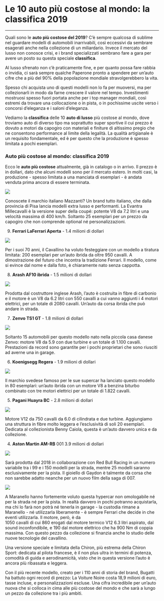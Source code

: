 # Le 10 auto più costose al mondo: la classifica 2019

---

Quali sono le **auto più costose del 2019**? C’è sempre qualcosa di sublime nel guardare modelli di automobili inarrivabili, così eccessivi da sembrare esagerati anche nella collezione di un miliardario. Invece il mercato del lusso non conosce crisi, e i brand specializzati sembrano fare a gara per avere un posto su questa speciale **classifica**.

Al lusso sfrenato non c’è praticamente fine, e per quanto possa fare rabbia o invidia, ci sarà sempre qualche Paperone pronto a spendere per un’auto cifre che a più del 90% della popolazione mondiale stravolgerebbero la vita.

Spesso chi acquista uno di questi modelli non lo fa per muoversi, ma per collezionarli in modo da farne crescere il valore nel tempo. Investimenti mostruosi spesso fuori portata anche per i top manager mondiali, così estremi da trovare una collocazione o in pista, o in pochissime uscite verso i concorsi d’eleganza e i saloni d’eleganza.

Vediamo la **classifica** delle 10 **auto di lusso** più costose al mondo, dove troviamo auto di diverso tipo ma soprattutto super sportive il cui prezzo è dovuto a motori da capogiro con materiali e finiture di altissimo pregio che ne consentono performance al limite della legalità. La qualità artigianale è un requisito fondamentale, ed è per questo che la produzione è spesso limitata a pochi esemplari.

### Auto più costose al mondo: classifica 2019

Ecco le **auto più costose** attualmente, già in catalogo o in arrivo. Il prezzo è in dollari, dato che alcuni modelli sono per il mercato estero. In molti casi, la produzione - spesso limitata a una manciata di esemplari - è andata venduta prima ancora di essere terminata.

![](https://www.money.it/local/cache-vignettes/L500xH304/auto_piu_costose_mazzanti_evantra_millecavalli_-_edited-8e790.jpg?1558643904)

Conoscete il marchio italiano Mazzanti? Un brand tutto italiano, che dalla provincia di Pisa lancia modelli extra lusso e performanti. La Evantra Millecavalli è la versione super della coupé: potente V8 da 7.2 litri e una velocità massima di 400 km/h. Soltanto 25 esemplari per un prezzo da capogiro che non comprende optional né personalizzazioni.

9) **Ferrari LaFerrari Aperta** - 1.4 milioni di dollari

![](https://www.money.it/local/cache-vignettes/L500xH376/auto_piu_costose_la_ferrari_aperta_-_edited-5e1ff.jpg?1579603200)

Per i suoi 70 anni, il Cavallino ha voluto festeggiare con un modello a tiratura limitata: 200 esemplari per un’auto ibrida da oltre 950 cavalli. A dimostrazione del futuro che incontra la tradizione Ferrari. Il modello, come si evince dal nome e dalla foto, è chiaramente nato senza cappotta.

8) **Arash AF10 ibrida** - 1.5 milioni di dollari

![](https://www.money.it/local/cache-vignettes/L590xH323/auto_piu_costose_arash_af10-87ae0.jpg?1579603200)

Prodotta dal costruttore inglese Arash, l’auto è costruita in fibre di carbonio e il motore è un V8 da 6.2 litri con 550 cavalli a cui vanno aggiunti i 4 motori elettrici, per un totale di 2080 cavalli. Un’auto da corsa ibrida che può andare in strada.

7) **Zenvo TS1 GT** - 1.8 milioni di dollari

![](https://www.money.it/local/cache-vignettes/L600xH338/auto_piu_costose_zenvo_-2451c.jpg?1579614735)

Soltanto 15 automobili per questo modello nato nella piccola casa danese Zenvo: motore V8 da 5.9 con due turbine e un totale di 1.100 cavalli. Prestazioni da record sono garantite per i pochi proprietari che sono riusciti ad averne una in garage.

6) **Koenigsegg Regera** - 1.9 milioni di dollari

![](https://www.money.it/local/cache-vignettes/L600xH450/auto_piu_costose_koenigsegg_regera-da576.jpg?1579603200)

Il marchio svedese famoso per le sue supercar ha lanciato questo modello in 80 esemplari: un’auto ibrida con un motore V8 a benzina biturbo combinato con tre motori elettrici per un totale di 1.822 cavalli.

5) **Pagani Huayra BC** - 2.8 milioni di dollari

![](https://www.money.it/local/cache-vignettes/L600xH413/auto_piu_costose_pagani-ae89d.jpg?1579614735)

Motore V12 da 750 cavalli da 6.0 di cilindrata e due turbine. Aggiungiamo una struttura in fibre molto leggera e l’esclusività di soli 20 esemplari. Dedicata al collezionista Benny Caiola, questa è un’auto davvero unica e da collezione.

4) **Aston Martin AM-RB** 001 3.9 milioni di dollari

![](https://www.money.it/local/cache-vignettes/L600xH366/auto_piu_costose_aston_martin-e90df.jpg?1579614735)

Sarà prodotta dal 2018 in collaborazione con Red Bull Racing in un numero variabile tra i 99 e i 150 modelli per la strada, mentre 25 modelli saranno esclusivamente per la pista. Il gioiello di Gaydon è talmente da corsa che non sarebbe adatto neanche per un nuovo film della saga di 007.

![](https://www.money.it/local/cache-vignettes/L600xH336/ferrari-fxx-k-evo-motore_prezzo-2-2d792.jpg?1579614735)

A Maranello hanno fortemente voluto questa hypercar non omologabile né per la strada né per la pista. In realtà davvero in pochi potranno acquistarla, ma chi lo farà non potrà né tenerla in garage - la custodia rimane a Maranello - né utilizzarla liberamente - è sempre Ferrari che decide in che eventi utilizzarla. Il motore, però, è da  
1050 cavalli di cui 860 erogati dal motore termico V12 6.3 litri aspirato, dal sound inconfondibile, e 190 dal motore elettrico che ha 900 Nm di coppia massima. Con questo pezzo da collezione si finanzia anche lo studio delle nuove tecnologie del cavallino.

Una versione speciale e limitata della Chiron, più estrema della Chiron Sport: dedicata al pilota francese, è il non plus ultra in termini di potenza, comodità di guida e aerodinamicità, visto che in questa versione l’auto è ancora più ribassata e leggera.

Con il più recente modello, creato per i 110 anni di storia del brand, Bugatti ha battuto ogni record di prezzo: La Voiture Noire costa 18,9 milioni di euro, tasse incluse, e personalizzazioni escluse. Una cifra incredibile per un’auto nuova che si colloca in cima alle più costose del mondo e che sarà a lungo un pezzo da collezione tra i più ambiti.

